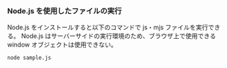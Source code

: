 ### Node.js を使用したファイルの実行

Node.js をインストールすると以下のコマンドで js・mjs ファイルを実行できる。
Node.js はサーバーサイドの実行環境のため、ブラウザ上で使用できる window オブジェクトは使用できない。

```
node sample.js
```
